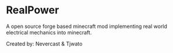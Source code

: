 RealPower
=========

A open source forge based minecraft mod implementing real world electrical mechanics into minecraft.


Created by:
Nevercast & Tjwato

